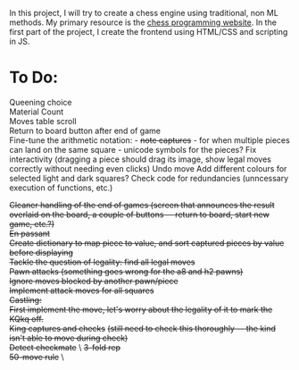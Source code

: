 In this project, I will try to create a chess engine using traditional, non ML methods. My primary resource is the [chess programming website](https://www.chessprogramming.org/Getting_Started). In the first part of the project, I create the frontend using HTML/CSS and scripting in JS.

# To Do:
Queening choice \
Material Count \
Moves table scroll \
Return to board button after end of game \
Fine-tune the arithmetic notation:
    - ~~note captures~~
    - for when multiple pieces can land on the same square
    - unicode symbols for the pieces?
Fix interactivity (dragging a piece should drag its image, show legal moves correctly without needing even clicks)
Undo move
Add different colours for selected light and dark squares?
Check code for redundancies (unncessary execution of functions, etc.)



~~Cleaner handling of the end of games (screen that announces the result overlaid on the board, a couple of buttons -- return to board, start new game, etc.?)~~ \
~~En passant~~ \
~~Create dictionary to map piece to value, and sort captured pieces by value before displaying~~ \
~~Tackle the question of legality: find all legal moves~~ \
~~Pawn attacks (something goes wrong for the a8 and h2 pawns)~~ \
~~Ignore moves blocked by another pawn/piece~~ \
~~Implement attack moves for all squares~~ \
~~Castling:~~ \
    ~~First implement the move, let's worry about the legality of it to mark the KQkq off.~~ \
~~King captures and checks~~ ~~(still need to check this thoroughly -- the kind isn't able to move during check)~~ \
~~Detect checkmate~~ \ 
~~3-fold rep~~ \
~~50-move rule~~ \
